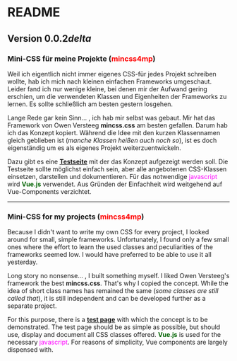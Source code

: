 # README #

## Version 0.0.2<em>delta</em> ##

### Mini-CSS für meine Projekte (<span style="color:red">mincss4mp</span>) ###

Weil ich eigentlich nicht immer eigenes CSS-für jedes Projekt schreiben wollte, hab ich mich nach kleinen einfachen Frameworks umgeschaut.
Leider fand ich nur wenige kleine, bei denen mir der Aufwand gering erschien, um die verwendeten Klassen und Eigenheiten der Frameworks zu lernen. Es sollte schließlich am besten gestern losgehen.

Lange Rede gar kein Sinn… , ich hab mir selbst was gebaut. Mir hat das Framework von Owen Versteeg **mincss.css** am besten gefallen.
Darum hab ich das Konzept kopiert. Während die Idee mit den kurzen Klassennamen gleich geblieben ist (*manche Klassen heißen auch noch so*), ist es doch eigenständig um es als eigenes Projekt weiterzuentwickeln.

Dazu gibt es eine **[Testseite](https://fbb.uber.space/otherprj/mincss4mp/Test%20mincss4mp.html)** mit der das Konzept aufgezeigt werden soll. Die Testseite sollte möglichst einfach sein, aber alle angebotenen CSS-Klassen einsetzen, darstellen und dokumentieren. Für das notwendige <span style="color:magenta;">javascript</span> wird <span style="color:darkgreen;font-weight:bold">Vue.js</span> verwendet. Aus Gründen der Einfachheit wird weitgehend auf Vue-Components verzichtet.

---


### Mini-CSS for my projects (<span style="color:red">mincss4mp</span>) ##

Because I didn't want to write my own CSS for every project, I looked around for small, simple frameworks. Unfortunately, I found only a few small ones where the effort to learn the used classes and peculiarities of the frameworks seemed low. I would have preferred to be able to use it all yesterday.

Long story no nonsense... , I built something myself. I liked Owen Versteeg's framework the best **mincss.css**. That's why I copied the concept. While the idea of short class names has remained the same (*some classes are still called that*), it is still independent and can be developed further as a separate project.

For this purpose, there is a **[test page](https://fbb.uber.space/otherprj/mincss4mp/Test%20mincss4mp.html)** with which the concept is to be demonstrated. The test page should be as simple as possible, but should use, display and document all CSS classes offered. <span style="color:darkgreen;font-weight:bold">Vue.js</span> is used for the necessary <span style="color:magenta;">javascript</span>. For reasons of simplicity, Vue components are largely dispensed with.

